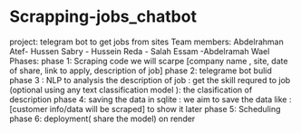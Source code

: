 # Scrapping-jobs_chatbot
project:
telegram bot to get jobs from sites
Team members:
Abdelrahman Atef- Hussen Sabry - Hussein Reda - Salah Essam 
-Abdelramah Wael
Phases:
phase 1: Scraping code
we will scarpe [company name , site, date of share, link to apply,
description of job]
phase 2: telegrame bot bulid 
phase 3 : NLP to analysis the description of job :
get the skill requred to job 
(optional using any text classification model ): the clasification of 
description
phase 4: saving the data in sqlite :
we aim to save the data like : [customer info/data will be scraped] 
to show it later
phase 5: Scheduling
phase 6: deployment( share the model) on render
